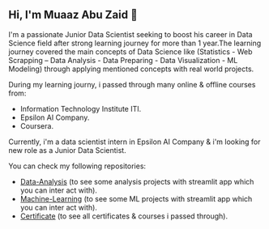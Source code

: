 ## Hi, I'm Muaaz Abu Zaid 👋

I'm a passionate Junior Data Scientist seeking to boost his career in Data Science field after strong learning journey
for more than 1 year.The learning journey covered the main concepts of Data Science like (Statistics - Web Scrapping 
– Data Analysis - Data Preparing - Data Visualization - ML Modeling) through applying mentioned concepts with 
real world projects.

During my learning journy, i passed through many online & offline courses from:
 * Information Technology Institute ITI.
 * Epsilon AI Company.
 * Coursera.

Currently, i'm a data scientist intern in Epsilon AI Company & i'm looking for new role as a Junior Data Scientist.

You can check my following repositories:

 * [Data-Analysis](https://github.com/MuaazAbuZaid/Data-Analysis.git) (to see some analysis projects with streamlit app which you can inter act with).
 * [Machine-Learning](https://github.com/MuaazAbuZaid/Machine-Learning.git) (to see some ML projects with streamlit app which you can inter act with).
 * [Certificate](https://github.com/MuaazAbuZaid/Certificates.git) (to see all certificates & courses i passed through).

